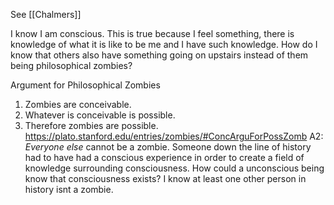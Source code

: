 
See [[Chalmers]]

I know I am conscious. This is true because I feel something, there is knowledge of what it is like to be me and I have such knowledge. How do I know that others also have something going on upstairs instead of them being philosophical zombies?

Argument for Philosophical Zombies
1.  Zombies are conceivable.
2.  Whatever is conceivable is possible.
3.  Therefore zombies are possible.
https://plato.stanford.edu/entries/zombies/#ConcArguForPossZomb
	A2: *Everyone else* cannot be a zombie. Someone down the line of history had to have had a conscious experience in order to create a field of knowledge surrounding consciousness. How could a unconscious being know that consciousness exists? I know at least one other person in history isnt a zombie.